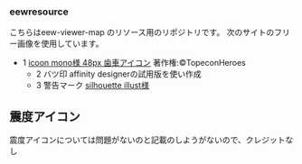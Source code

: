 ### eewresource 
こちらはeew-viewer-map のリソース用のリポジトリです。
次のサイトのフリー画像を使用しています。
- 1 [icoon mono様 48px 歯車アイコン](https://icooon-mono.com/00001-%E7%84%A1%E6%96%99%E3%81%AE%E8%A8%AD%E5%AE%9A%E6%AD%AF%E8%BB%8A%E3%82%A2%E3%82%A4%E3%82%B3%E3%83%B3/)
   著作権:©TopeconHeroes
  - 2 バツ印
  affinity designerの試用版を使い作成
  - 3 警告マーク
     [silhouette illust様](https://www.silhouette-illust.com/)
## 震度アイコン
   震度アイコンについては問題がないのと記載のしようがないので、クレジットなし
